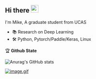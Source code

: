 <h2 color="#bd93f9">Hi there <img src="https://media.giphy.com/media/hvRJCLFzcasrR4ia7z/giphy.gif" width="25px"></h2>

I'm Mike, A graduate student from UCAS

- 📚 Research on Deep Learning
- 🛠️ Python, Pytorch/Paddle/Keras, Linux


🏆 **Github State**

![Anurag's GitHub stats](https://github-readme-stats.vercel.app/api?username=lmk123568&hide_title=True&hide_border=True&show_icons=true&theme=dracula)


[![image.gif](https://i.postimg.cc/pdkH68wN/image.gif)](https://postimg.cc/XZZmZZNx)
